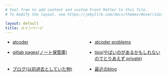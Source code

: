 ```yaml
---
# Feel free to add content and custom Front Matter to this file.
# To modify the layout, see https://jekyllrb.com/docs/themes/#overriding-theme-defaults

layout: default
title: メインページ
---
```

<style>
.appositive-list ul li { float: left; margin-bottom: 2.87%; text-align: left; } 
.appositive-list ul li { width: 45%; margin-right: 10%; }
.appositive-list ul li:nth-child(2n) { margin-right: 0; } 
</style>
<div class="appositive-list">
<ul>
<li>
<a href="https://atcoder.jp/users/yossi_2000">atcoder</a>
</li>
<li>
<a href="https://kenkoooo.com/atcoder/#/table/yossi_2000">atcoder problems</a>
</li>
<li>
<a href="https://yossi_2000.gitlab.io/">gitlab pages(ノート保管庫)</a>
</li>
<li>
<a href="https://hackmd.io/Nloz6FDuQmeGidl_UQGeuQ">tips(やばいのがあるかもしれないのでとりあえず private)</a>
</li>
<li>
<a href="https://yossi.hateblo.jp/">ブログ(以前過去としていた物)</a>
</li>
<li>
<a href="blog.html">最近のblog</a>
</li>
</ul>
</div>

